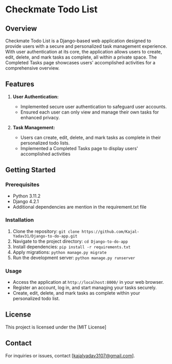 # Checkmate Todo List

## Overview

Checkmate Todo List is a Django-based web application designed to provide users with a secure and personalized task management experience. With user authentication at its core, the application allows users to create, edit, delete, and mark tasks as complete, all within a private space. The Completed Tasks page showcases users' accomplished activities for a comprehensive overview.

## Features

1. **User Authentication:**
   - Implemented secure user authentication to safeguard user accounts.
   - Ensured each user can only view and manage their own tasks for enhanced privacy.

2. **Task Management:**
   - Users can create, edit, delete, and mark tasks as complete in their personalized todo lists.
   - Implemented a Completed Tasks page to display users' accomplished activities

## Getting Started

### Prerequisites
- Python 3.11.2
- Django 4.2.1
- Additional dependencies are mention in the requirement.txt file

### Installation
1. Clone the repository: `git clone https://github.com/Kajal-Yadav31/Django-to-do-app.git`
2. Navigate to the project directory: `cd Django-to-do-app`
3. Install dependencies: `pip install -r requirements.txt`
4. Apply migrations: `python manage.py migrate`
5. Run the development server: `python manage.py runserver`

### Usage
- Access the application at `http://localhost:8000/` in your web browser.
- Register an account, log in, and start managing your tasks securely.
- Create, edit, delete, and mark tasks as complete within your personalized todo list.

## License
This project is licensed under the [MIT License]


## Contact
For inquiries or issues, contact [kajalyadav3107@gmail.com].
